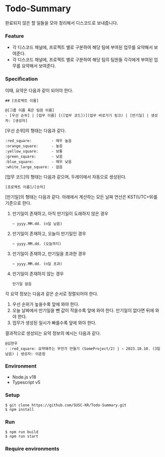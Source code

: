# Todo-Summary

완료되지 않은 할 일들을 모아 정리해서 디스코드로 보내줍니다.

### Feature

- 각 디스코드 채널에, 프로젝트 별로 구분하여 해당 팀에 부여된 업무를 요약해서 보여준다.
- 각 디스코드 채널에, 프로젝트 별로 구분하여 해당 팀의 팀원들 각각에게 부여된 업무를 요약해서 보여준다.

### Specification

이때, 요약은 다음과 같이 되어야 한다.

```
## [프로젝트 이름]

@[그룹 이름 혹은 팀원 이름]
- [우선 순위] | [업무 이름] [([업무 코드])](업무 바로가기 링크) | [만기일] | 생성자: [생성자]
```

[우선 순위]의 형태는 다음과 같다.

```
:red_square:         - 매우 높음
:orange_square:      - 높음
:yellow_square:      - 보통
:green_square:       - 낮음
:blue_square:        - 매우 낮음
:white_large_square: - 없음
```

[업무 코드]의 형태는 다음과 같으며, 두레이에서 자동으로 생성된다.

```
[프로젝트 이름]/[숫자]
```

[만기일]의 형태는 다음과 같다. 아래에서 계산하는 모든 날짜 연산은 KST(UTC+9)를 기준으로 한다.

1. 만기일이 존재하고, 아직 만기일이 도래하지 않은 경우
   ```
   ~ yyyy.MM.dd. (n일 남음)
   ```
2. 만기일이 존재하고, 오늘이 만기일인 경우
   ```
   ~ yyyy.MM.dd. (오늘까지)
   ```
3. 만기일이 존재하고, 만기일을 초과한 경우
   ```
   ~ yyyy.MM.dd. (n일 초과)
   ```
4. 만기일이 존재하지 않는 경우
   ```
   만기일 없음
   ```

각 요약 정보는 다음과 같은 순서로 정렬되어야 한다.

1. 우선 순위가 높을수록 앞에 와야 한다.
2. 오늘 날짜에서 만기일을 뺀 값이 작을수록 앞에 와야 한다. 만기일이 없다면 뒤에 와야 한다.
3. 업무가 생성된 일시가 빠를수록 앞에 와야 한다.

결과적으로 생성되는 요약 정보의 예시는 다음과 같다.

```
@김현우
- :red_square: 요약해주는 무언가 만들기 (SomeProject/2) | ~ 2023.10.10. (3일 남음) | 생성자: 이준원
```

### Environment

- Node.js v18
- Typescript v5

### Setup

```shell
$ git clone https://github.com/SUSC-KR/Todo-Summary.git
$ npm install
```

### Run

```shell
$ npm run build
$ npm run start
```

### Require environments
